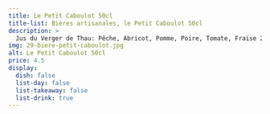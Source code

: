 ```yaml
---
title: Le Petit Caboulot 50cl
title-list: Bières artisanales, le Petit Caboulot 50cl
description: >
  Jus du Verger de Thau: Pêche, Abricot, Pomme, Poire, Tomate, Fraise 25cl
img: 29-biere-petit-caboulot.jpg
alt: Le Petit Caboulot 50cl
price: 4.5
display:
  dish: false
  list-day: false
  list-takeaway: false
  list-drink: true
---
```

